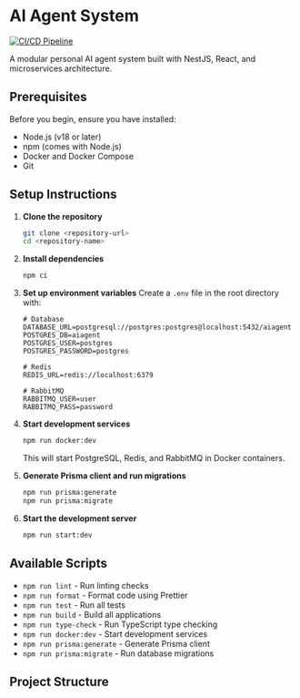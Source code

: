 # AI Agent System

[![CI/CD Pipeline](https://github.com/bastienyoussfi/ai-buddy/actions/workflows/main.yml/badge.svg)](https://github.com/bastienyoussfi/ai-buddy/actions/workflows/main.yml)

A modular personal AI agent system built with NestJS, React, and microservices architecture.

## Prerequisites

Before you begin, ensure you have installed:

- Node.js (v18 or later)
- npm (comes with Node.js)
- Docker and Docker Compose
- Git

## Setup Instructions

1. **Clone the repository**

   ```bash
   git clone <repository-url>
   cd <repository-name>
   ```

2. **Install dependencies**

   ```bash
   npm ci
   ```

3. **Set up environment variables**
   Create a `.env` file in the root directory with:

   ```env
   # Database
   DATABASE_URL=postgresql://postgres:postgres@localhost:5432/aiagent
   POSTGRES_DB=aiagent
   POSTGRES_USER=postgres
   POSTGRES_PASSWORD=postgres

   # Redis
   REDIS_URL=redis://localhost:6379

   # RabbitMQ
   RABBITMQ_USER=user
   RABBITMQ_PASS=password
   ```

4. **Start development services**

   ```bash
   npm run docker:dev
   ```

   This will start PostgreSQL, Redis, and RabbitMQ in Docker containers.

5. **Generate Prisma client and run migrations**

   ```bash
   npm run prisma:generate
   npm run prisma:migrate
   ```

6. **Start the development server**
   ```bash
   npm run start:dev
   ```

## Available Scripts

- `npm run lint` - Run linting checks
- `npm run format` - Format code using Prettier
- `npm run test` - Run all tests
- `npm run build` - Build all applications
- `npm run type-check` - Run TypeScript type checking
- `npm run docker:dev` - Start development services
- `npm run prisma:generate` - Generate Prisma client
- `npm run prisma:migrate` - Run database migrations

## Project Structure
